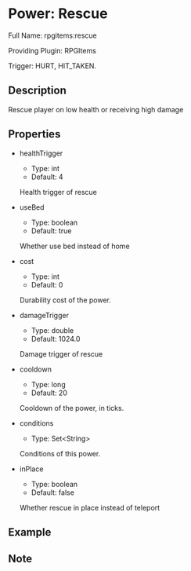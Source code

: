 # Power: Rescue

<!-- This file is generated ingame by `/rpgitem gen-wiki`. -->
<!-- Please only edit between "beginCustomXXXX" and "endCustomXXXX".  -->
<!-- If you want to edit description of this power or property, -->
<!-- please edit corresponding section in "resources/lang/en_US.yml" -->

Full Name: rpgitems:rescue

Providing Plugin: RPGItems

Trigger: HURT, HIT_TAKEN.

<!-- beginCustomHeader -->
<!-- endCustomHeader -->

## Description

Rescue player on low health or receiving high damage
<!-- beginCustomDescription -->
<!-- endCustomDescription -->

## Properties

* healthTrigger

  * Type: int
  * Default: 4

  Health trigger of rescue

* useBed

  * Type: boolean
  * Default: true

  Whether use bed instead of home

* cost

  * Type: int
  * Default: 0

  Durability cost of the power.

* damageTrigger

  * Type: double
  * Default: 1024.0

  Damage trigger of rescue

* cooldown

  * Type: long
  * Default: 20

  Cooldown of the power, in ticks.

* conditions

  * Type: Set&lt;String&gt;

  Conditions of this power.

* inPlace

  * Type: boolean
  * Default: false

  Whether rescue in place instead of teleport

<!-- beginCustomProperties -->
<!-- endCustomProperties -->

## Example

<!-- beginCustomExample -->
<!-- endCustomExample -->

## Note

<!-- beginCustomNote -->
<!-- endCustomNote -->